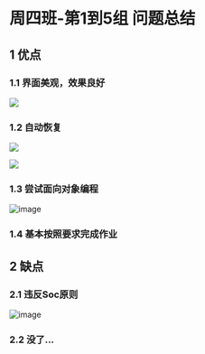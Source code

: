 # 周四班-第1到5组 问题总结

## 1 优点

### 1.1 界面美观，效果良好

![](http://ww2.sinaimg.cn/large/ed796d65gw1eydfnvajtig20zk0m8hdw.gif)

### 1.2 自动恢复

![](http://ww1.sinaimg.cn/large/ed796d65gw1eydg2o88rxg20zk0m8e8e.gif)

![](http://ww1.sinaimg.cn/large/ed796d65gw1eydg2o88rxg20zk0m8e8e.gif)

### 1.3 尝试面向对象编程

![image](https://cloud.githubusercontent.com/assets/7693440/11396220/0d3dfc88-93ab-11e5-8062-c21ef52ba776.png)


### 1.4 基本按照要求完成作业

## 2 缺点

### 2.1 违反Soc原则

![image](https://cloud.githubusercontent.com/assets/7693440/11396260/33098838-93ab-11e5-8108-19e08c79c683.png)

### 2.2 没了...
